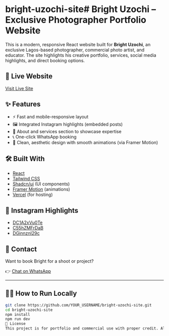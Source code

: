 # bright-uzochi-site# Bright Uzochi – Exclusive Photographer Portfolio Website

This is a modern, responsive React website built for **Bright Uzochi**, an exclusive Lagos-based photographer, commercial photo artist, and educator. The site highlights his creative portfolio, services, social media highlights, and direct booking options.

## 🚀 Live Website

[Visit Live Site](https://your-vercel-url.vercel.app)

## ✨ Features

- ⚡ Fast and mobile-responsive layout
- 🖼️ Integrated Instagram highlights (embedded posts)
- 🧠 About and services section to showcase expertise
- 📞 One-click WhatsApp booking
- 🎨 Clean, aesthetic design with smooth animations (via Framer Motion)

## 🛠 Built With

- [React](https://reactjs.org)
- [Tailwind CSS](https://tailwindcss.com)
- [Shadcn/ui](https://ui.shadcn.com) (UI components)
- [Framer Motion](https://www.framer.com/motion/) (animations)
- [Vercel](https://vercel.com) (for hosting)

## 📸 Instagram Highlights

- [DC1A2xVu0Te](https://www.instagram.com/p/DC1A2xVu0Te/)
- [C55hZMFrDaB](https://www.instagram.com/p/C55hZMFrDaB/)
- [DGinnznI29c](https://www.instagram.com/p/DGinnznI29c/)

## 📱 Contact

Want to book Bright for a shoot or project?

👉 [Chat on WhatsApp](https://wa.me/2349079586020)

---

## 🧑‍💻 How to Run Locally

```bash
git clone https://github.com/YOUR_USERNAME/bright-uzochi-site.git
cd bright-uzochi-site
npm install
npm run dev
📌 License
This project is for portfolio and commercial use with proper credit. All images and embedded media belong to Bright Uzochi.



